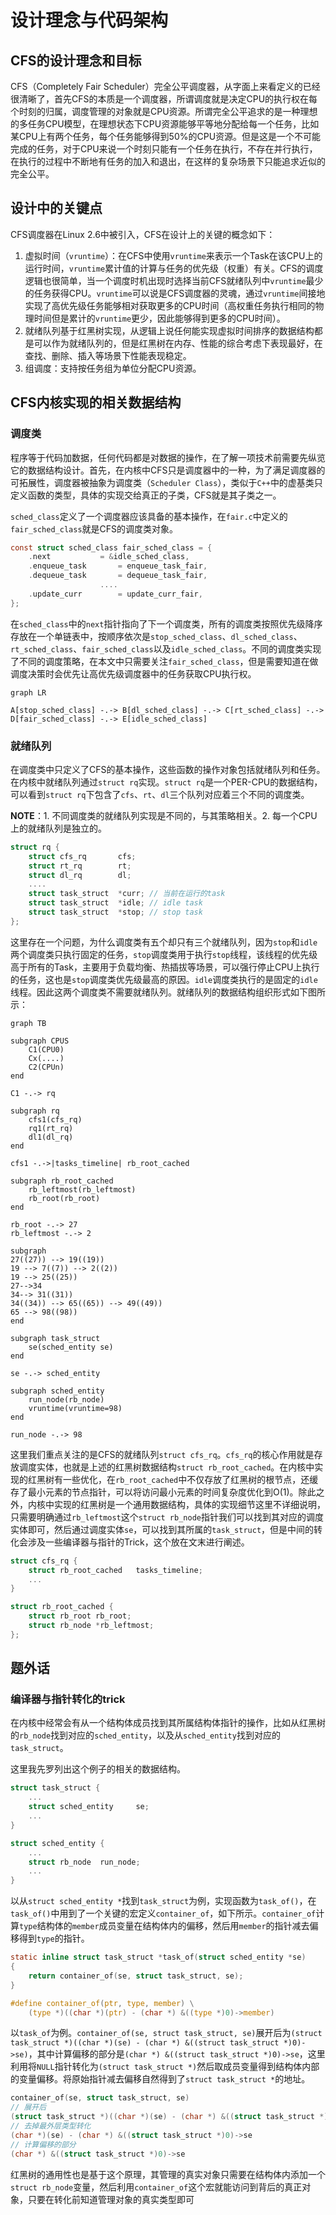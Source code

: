 <!-- 设计理念与代码架构 -->
# 设计理念与代码架构

## CFS的设计理念和目标

CFS（Completely Fair Scheduler）完全公平调度器，从字面上来看定义的已经很清晰了，首先CFS的本质是一个调度器，所谓调度就是决定CPU的执行权在每个时刻的归属，调度管理的对象就是CPU资源。所谓完全公平追求的是一种理想的多任务CPU模型，在理想状态下CPU资源能够平等地分配给每一个任务，比如某CPU上有两个任务，每个任务能够得到50%的CPU资源。但是这是一个不可能完成的任务，对于CPU来说一个时刻只能有一个任务在执行，不存在并行执行，在执行的过程中不断地有任务的加入和退出，在这样的复杂场景下只能追求近似的完全公平。

## 设计中的关键点

CFS调度器在Linux 2.6中被引入，CFS在设计上的关键的概念如下：

1. 虚拟时间（`vruntime`）：在CFS中使用`vruntime`来表示一个Task在该CPU上的运行时间，`vruntime`累计值的计算与任务的优先级（权重）有关。CFS的调度逻辑也很简单，当一个调度时机出现时选择当前CFS就绪队列中`vruntime`最少的任务获得CPU。`vruntime`可以说是CFS调度器的灵魂，通过`vruntime`间接地实现了高优先级任务能够相对获取更多的CPU时间（高权重任务执行相同的物理时间但是累计的`vruntime`更少，因此能够得到更多的CPU时间）。
2. 就绪队列基于红黑树实现，从逻辑上说任何能实现虚拟时间排序的数据结构都是可以作为就绪队列的，但是红黑树在内存、性能的综合考虑下表现最好，在查找、删除、插入等场景下性能表现稳定。
3. 组调度：支持按任务组为单位分配CPU资源。

## CFS内核实现的相关数据结构

### 调度类

程序等于代码加数据，任何代码都是对数据的操作，在了解一项技术前需要先纵览它的数据结构设计。首先，在内核中CFS只是调度器中的一种，为了满足调度器的可拓展性，调度器被抽象为调度类（`Scheduler Class`），类似于`C++`中的虚基类只定义函数的类型，具体的实现交给真正的子类，CFS就是其子类之一。

`sched_class`定义了一个调度器应该具备的基本操作，在`fair.c`中定义的`fair_sched_class`就是CFS的调度类对象。

```c
const struct sched_class fair_sched_class = {
    .next			= &idle_sched_class,
    .enqueue_task		= enqueue_task_fair,
    .dequeue_task		= dequeue_task_fair,
                    ....
    .update_curr		= update_curr_fair,
};
```

在`sched_class`中的`next`指针指向了下一个调度类，所有的调度类按照优先级降序存放在一个单链表中，按顺序依次是`stop_sched_class`、`dl_sched_class`、`rt_sched_class`、`fair_sched_class`以及`idle_sched_class`。不同的调度类实现了不同的调度策略，在本文中只需要关注`fair_sched_class`，但是需要知道在做调度决策时会优先让高优先级调度器中的任务获取CPU执行权。

```mermaid
graph LR

A[stop_sched_class] -.-> B[dl_sched_class] -.-> C[rt_sched_class] -.-> D[fair_sched_class] -.-> E[idle_sched_class]
```

### 就绪队列

在调度类中只定义了CFS的基本操作，这些函数的操作对象包括就绪队列和任务。在内核中就绪队列通过`struct rq`实现。`struct rq`是一个PER-CPU的数据结构，可以看到`struct rq`下包含了`cfs`、`rt`、`dl`三个队列对应着三个不同的调度类。

**NOTE**：1. 不同调度类的就绪队列实现是不同的，与其策略相关。2. 每一个CPU上的就绪队列是独立的。

```c
struct rq {
    struct cfs_rq		cfs;
    struct rt_rq		rt;
    struct dl_rq		dl;
    ....
    struct task_struct	*curr; // 当前在运行的task
    struct task_struct	*idle; // idle task
    struct task_struct	*stop; // stop task	
};
```

这里存在一个问题，为什么调度类有五个却只有三个就绪队列，因为`stop`和`idle`两个调度类只执行固定的任务，`stop`调度类用于执行`stop`线程，该线程的优先级高于所有的Task，主要用于负载均衡、热插拔等场景，可以强行停止CPU上执行的任务，这也是`stop`调度类优先级最高的原因。`idle`调度类执行的是固定的`idle`线程。因此这两个调度类不需要就绪队列。就绪队列的数据结构组织形式如下图所示：

```mermaid
graph TB

subgraph CPUS
    C1(CPU0)
    Cx(....)
    C2(CPUn)
end

C1 -.-> rq

subgraph rq
    cfs1(cfs_rq)
    rq1(rt_rq)
    dl1(dl_rq)
end

cfs1 -.->|tasks_timeline| rb_root_cached

subgraph rb_root_cached
    rb_leftmost(rb_leftmost) 
    rb_root(rb_root) 
end

rb_root -.-> 27
rb_leftmost -.-> 2

subgraph  
27((27)) --> 19((19))
19 --> 7((7)) --> 2((2))
19 --> 25((25))
27-->34
34--> 31((31))
34((34)) --> 65((65)) --> 49((49)) 
65 --> 98((98))
end

subgraph task_struct
    se(sched_entity se)
end

se -.-> sched_entity

subgraph sched_entity
    run_node(rb_node)
    vruntime(vruntime=98)
end

run_node -.-> 98
```

这里我们重点关注的是CFS的就绪队列`struct cfs_rq`。`cfs_rq`的核心作用就是存放调度实体，也就是上述的红黑树数据结构`struct rb_root_cached`。在内核中实现的红黑树有一些优化，在`rb_root_cached`中不仅存放了红黑树的根节点，还缓存了最小元素的节点指针，可以将访问最小元素的时间复杂度优化到O(1)。除此之外，内核中实现的红黑树是一个通用数据结构，具体的实现细节这里不详细说明，只需要明确通过`rb_leftmost`这个`struct rb_node`指针我们可以找到其对应的调度实体即可，然后通过调度实体`se`，可以找到其所属的`task_struct`，但是中间的转化会涉及一些编译器与指针的Trick，这个放在文末进行阐述。

```c
struct cfs_rq {
    struct rb_root_cached	tasks_timeline;
    ...
}

struct rb_root_cached {
    struct rb_root rb_root;
    struct rb_node *rb_leftmost;
};
```

## 题外话

### 编译器与指针转化的trick

在内核中经常会有从一个结构体成员找到其所属结构体指针的操作，比如从红黑树的`rb_node`找到对应的`sched_entity`，以及从`sched_entity`找到对应的`task_struct`。

这里我先罗列出这个例子的相关的数据结构。

```c
struct task_struct {
    ...
    struct sched_entity		se;
    ...
}

struct sched_entity {
    ...
    struct rb_node	run_node;
    ...
}
```

以从`struct sched_entity *`找到`task_struct`为例，实现函数为`task_of()`，在`task_of()`中用到了一个关键的宏定义`container_of`，如下所示。`container_of`计算`type`结构体的`member`成员变量在结构体内的偏移，然后用`member`的指针减去偏移得到`type`的指针。

```c
static inline struct task_struct *task_of(struct sched_entity *se)
{
	return container_of(se, struct task_struct, se);
}

#define container_of(ptr, type, member) \
    (type *)((char *)(ptr) - (char *) &((type *)0)->member)
```

以`task_of`为例。`container_of(se, struct task_struct, se)`展开后为`(struct task_struct *)((char *)(se) - (char *) &((struct task_struct *)0)->se)`，其中计算偏移的部分是`(char *) &((struct task_struct *)0)->se`，这里利用将`NULL`指针转化为`(struct task_struct *)`然后取成员变量得到结构体内部的变量偏移。将原始指针减去偏移自然得到了`struct task_struct *`的地址。

```c
container_of(se, struct task_struct, se)
// 展开后
(struct task_struct *)((char *)(se) - (char *) &((struct task_struct *)0)->se)
// 去掉最外层类型转化
(char *)(se) - (char *) &((struct task_struct *)0)->se
// 计算偏移的部分
(char *) &((struct task_struct *)0)->se
```

红黑树的通用性也是基于这个原理，其管理的真实对象只需要在结构体内添加一个`struct rb_node`变量，然后利用`container_of`这个宏就能访问到背后的真正对象，只要在转化前知道管理对象的真实类型即可
